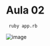 # Aula 02

```
 ruby app.rb
```
![image](https://github.com/user-attachments/assets/6c22a60c-475e-4d89-9ac2-8f0706a157b0)
